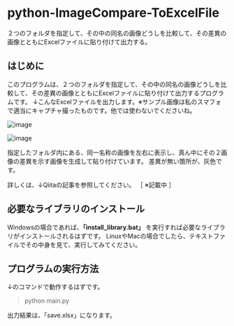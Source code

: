 # python-ImageCompare-ToExcelFile
２つのフォルダを指定して、その中の同名の画像どうしを比較して、その差異の画像とともにExcelファイルに貼り付けて出力する。


## はじめに

このプログラムは、２つのフォルダを指定して、その中の同名の画像どうしを比較して、その差異の画像とともにExcelファイルに貼り付けて出力するプログラムです。
↓こんなExcelファイルを出力します。※サンプル画像は私のスマフォで適当にキャプチャ撮ったものです。他では使わないでくださいね。

![image](https://user-images.githubusercontent.com/64426512/154729901-8c16a31c-91fe-4f9e-939a-6410ecd3e96e.png)

![image](https://user-images.githubusercontent.com/64426512/154841399-8afad503-48fd-4e2a-8c76-5bf6fe0ec2fe.png)


指定したフォルダ内にある、同一名称の画像を左右に表示し、真ん中にその２画像の差異を示す画像を生成して貼り付けています。
差異が無い箇所が、灰色です。


詳しくは、↓Qiitaの記事を参照してください。
［ ※記載中 ］

## 必要なライブラリのインストール

Windowsの場合であれば、**「install_library.bat」** を実行すれば必要なライブラリがインストールされるはずです。
LinuxやMacの場合でしたら、テキストファイルでその中身を見て、実行してみてください。

## プログラムの実行方法

↓のコマンドで動作するはずです。
> python main.py

出力結果は、「save.xlsx」になります。




